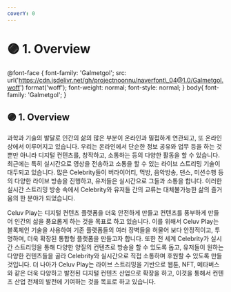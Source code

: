 ```yaml
---
coverY: 0
---
```


# 🟣 1. Overview

@font-face { font-family: 'Galmetgol'; src: url('https://cdn.jsdelivr.net/gh/projectnoonnu/naverfont\_04@1.0/Galmetgol.woff') format('woff'); font-weight: normal; font-style: normal; } body{ font-family: 'Galmetgol'; }

## 🟣 1. Overview

과학과 기술의 발달로 인간의 삶의 많은 부분이 온라인과 밀접하게 연관되고, 또 온라인 상에서 이루어지고 있습니다. 우리는 온라인에서 단순한 정보 공유와 업무 등을 하는 것뿐만 아니라 디지털 컨텐츠를, 창작하고, 소통하는 등의 다양한 활동을 할 수 있습니다. 최근에는 특히 실시간으로 영상을 전송하고 소통을 할 수 있는 라이브 스트리밍 기술이 대두되고 있습니다. 많은 Celebrity들이 버라이어티, 먹방, 음악방송, 댄스, 미션수행 등의 다양한 라이브 방송을 진행하고, 유저들은 실시간으로 그들과 소통을 합니다. 이러한 실시간 스트리밍 방송 속에서 Celebrity와 유저들 간의 교류는 대체불가능한 삶의 즐거움의 한 분야가 되었습니다.

Celuv Play는 디지털 컨텐츠 플랫폼을 더욱 안전하게 만들고 컨텐츠를 풍부하게 만들어 인간의 삶을 풍요롭게 하는 것을 목표로 하고 있습니다. 이를 위해서 Celuv Play는 블록체인 기술을 사용하여 기존 플랫폼들의 여러 장벽들을 허물어 보다 안정적이고, 투명하며, 더욱 확장된 통합형 플랫폼을 만들고자 합니다. 또한 전 세계 Celebrity가 실시간 스트리밍을 통해 다양한 양질의 컨텐츠로 방송을 할 수 있도록 돕고, 유저들이 원하는 다양한 컨텐츠들을 골라 Celebrity와 실시간으로 직접 소통하며 후원할 수 있도록 만들 것입니다. 더 나아가 Celuv Play는 라이브 스트리밍을 기반으로 웹툰, NFT, 메타버스와 같은 더욱 다양하고 발전된 디지털 컨텐츠 산업으로 확장을 하고, 이것을 통해서 컨텐츠 산업 전체의 발전에 기여하는 것을 목표로 하고 있습니다.
